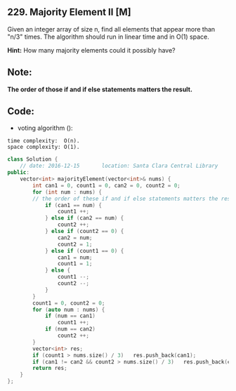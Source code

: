 ## 229. Majority Element II [M]
Given an integer array of size n, find all elements that appear more than "n/3" times. The algorithm should run in linear time and in O(1) space.

**Hint:** How many majority elements could it possibly have?

## Note:
**The order of those if and if else statements matters the result.**

## Code:
- voting algorithm ():
```
time complexity:  O(n).
space complexity: O(1).
```
```c++
class Solution {
    // date: 2016-12-15       location: Santa Clara Central Library
public:
    vector<int> majorityElement(vector<int>& nums) {
        int can1 = 0, count1 = 0, can2 = 0, count2 = 0;
        for (int num : nums) { 
        // the order of these if and if else statements matters the result;
            if (can1 == num) {
                count1 ++;
            } else if (can2 == num) {
                count2 ++;
            } else if (count2 == 0) {
                can2 = num;
                count2 = 1;
            } else if (count1 == 0) {
                can1 = num;
                count1 = 1;
            } else {
                count1 --;
                count2 --;
            }
        }
        count1 = 0, count2 = 0;
        for (auto num : nums) {
            if (num == can1)
                count1 ++;
            if (num == can2)
                count2 ++;
        }
        vector<int> res;
        if (count1 > nums.size() / 3)   res.push_back(can1);
        if (can1 != can2 && count2 > nums.size() / 3)   res.push_back(can2);
        return res;
    }
};
```
